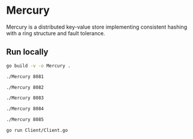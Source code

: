 # Mercury

Mercury is a distributed key-value store implementing consistent hashing with a ring structure and fault tolerance.

## Run locally

```bash
go build -v -o Mercury .

./Mercury 8081

./Mercury 8082

./Mercury 8083

./Mercury 8084

./Mercury 8085

go run Client/Client.go
```
